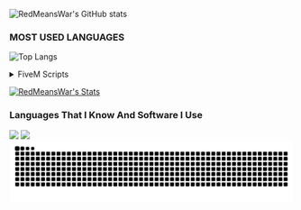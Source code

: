 ![RedMeansWar's GitHub stats](https://github-readme-stats-gold-psi.vercel.app/api?username=RedMeansWar&show_icons=true&rank_icon=github&theme=holi)
### MOST USED LANGUAGES
![Top Langs](https://github-readme-stats-gold-psi.vercel.app/api/top-langs/?username=RedMeansWar&theme=holi)

<details>
  <summary>FiveM Scripts</summary>

## [Scripts](https://github.com/RedMeansWar/Scripts)
## [Common](https://github.com/RedMeansWar/Red.Common)
</details>

[![RedMeansWar's Stats](https://github-readme-stats-gold-psi.vercel.app/api/wakatime?username=RedMeansWar&v=2&layout=compact)](https://github.com/RedMeansWar/github-readme-stats)

### Languages That I Know And Software I Use
<img src="https://skillicons.dev/icons?i=cs,discordjs,dotnet,html,js,css,bootstrap,lua,mysql,cpp,python" />
<img src="https://skillicons.dev/icons?i=visualstudio,vscode,git,discord,pr,ps,windows,linux,cloudflare,rider" />

<br clear="both">

<img src="https://raw.githubusercontent.com/RedMeansWar/RedMeansWar/output/github-contribution-grid-snake-dark.svg" alt="Snake Animation">
